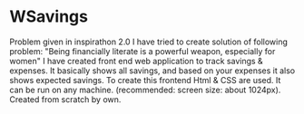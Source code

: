 # WSavings
Problem given in inspirathon 2.0 
I have tried to create solution of following problem: "Being financially literate is a powerful weapon, especially for women"
I have created front end web application to track savings & expenses. It basically shows all savings, and based on your expenses it also shows expected savings.
To create this frontend Html & CSS are used.
It can be run on any machine. (recommended: screen size: about 1024px).
Created from scratch by own.
